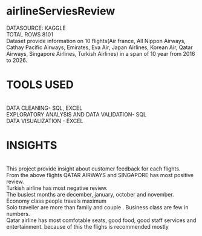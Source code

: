 # airlineServiesReview
DATASOURCE: KAGGLE<br>
TOTAL ROWS 8101<br>
Dataset provide information on 10 flights(Air france, All Nippon Airways, Cathay Pacific Airways, Emirates, Eva Air, Japan Airlines, Korean Air, Qatar Airways, Singapore Airlines, Turkish Airlines) in a span of 10 year from 2016 to 2026.
# TOOLS USED
<br>
DATA CLEANING- SQL, EXCEL<br>
EXPLORATORY ANALYSIS AND DATA VALIDATION- SQL<br>
DATA VISUALIZATION - EXCEL
<br>

# INSIGHTS

<br>
This project provide insight about customer feedback for each flights.
<br>
From the above flights QATAR AIRWAYS and SINGAPORE has most positive review.
<br>
Turkish airline has most negative review.
<br>
The busiest months are december, january, october and november.
<br>
Economy class people travels maximum
<br>
Solo traveller are more than family and couple . Business class are few in numbers.
<br>
Qatar airline has most comfotable seats, good food, good staff services and entertainment. because of this the flighs is recommended mostly




